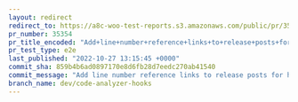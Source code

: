```yaml
---
layout: redirect
redirect_to: https://a8c-woo-test-reports.s3.amazonaws.com/public/pr/35354/e2e/index.html
pr_number: 35354
pr_title_encoded: "Add+line+number+reference+links+to+release+posts+for+hooks"
pr_test_type: e2e
last_published: "2022-10-27 13:15:45 +0000"
commit_sha: 859b4b6ad0897170e8d6fb28d7eedc270ab41540
commit_message: "Add line number reference links to release posts for hooks"
branch_name: dev/code-analyzer-hooks
---
```

